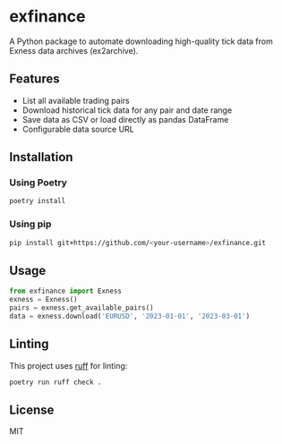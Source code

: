 # exfinance

A Python package to automate downloading high-quality tick data from Exness data archives (ex2archive).

## Features
- List all available trading pairs
- Download historical tick data for any pair and date range
- Save data as CSV or load directly as pandas DataFrame
- Configurable data source URL

## Installation

### Using Poetry
```bash
poetry install
```

### Using pip
```bash
pip install git+https://github.com/<your-username>/exfinance.git
```

## Usage
```python
from exfinance import Exness
exness = Exness()
pairs = exness.get_available_pairs()
data = exness.download('EURUSD', '2023-01-01', '2023-03-01')
```

## Linting
This project uses [ruff](https://github.com/astral-sh/ruff) for linting:
```bash
poetry run ruff check .
```

## License
MIT
